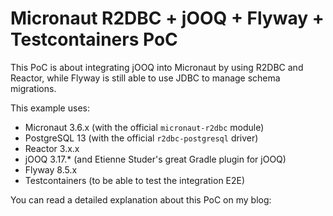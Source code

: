# Micronaut R2DBC + jOOQ + Flyway + Testcontainers PoC

This PoC is about integrating jOOQ into Micronaut by using R2DBC and Reactor, while Flyway is still able to use JDBC to manage schema migrations.

This example uses:

- Micronaut 3.6.x (with the official `micronaut-r2dbc` module)
- PostgreSQL 13 (with the official `r2dbc-postgresql` driver)
- Reactor 3.x.x
- jOOQ 3.17.* (and Etienne Studer's great Gradle plugin for jOOQ)
- Flyway 8.5.x
- Testcontainers (to be able to test the integration E2E)

You can read a detailed explanation about this PoC on my blog: 
